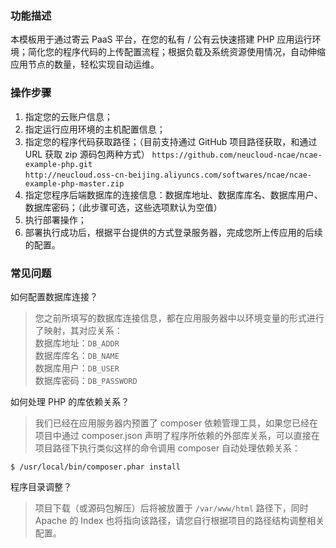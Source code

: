 ### 功能描述
本模板用于通过寄云 PaaS 平台，在您的私有 / 公有云快速搭建 PHP 应用运行环境；简化您的程序代码的上传配置流程；根据负载及系统资源使用情况，自动伸缩应用节点的数量，轻松实现自动运维。

### 操作步骤
1. 指定您的云账户信息；
2. 指定运行应用环境的主机配置信息；
3. 指定您的程序代码获取路径；（目前支持通过 GitHub 项目路径获取，和通过 URL 获取 zip 源码包两种方式）
`https://github.com/neucloud-ncae/ncae-example-php.git`  
`http://neucloud.oss-cn-beijing.aliyuncs.com/softwares/ncae/ncae-example-php-master.zip`
4. 指定您程序后端数据库的连接信息：数据库地址、数据库库名、数据库用户、数据库密码；（此步骤可选，这些选项默认为空值）
5. 执行部署操作；
6. 部署执行成功后，根据平台提供的方式登录服务器，完成您所上传应用的后续的配置。

### 常见问题
如何配置数据库连接？
> 您之前所填写的数据库连接信息，都在应用服务器中以环境变量的形式进行了映射，其对应关系：  
数据库地址：`DB_ADDR`  
数据库库名：`DB_NAME`  
数据库用户：`DB_USER`  
数据库密码：`DB_PASSWORD`

如何处理 PHP 的库依赖关系？
> 我们已经在应用服务器内预置了 composer 依赖管理工具，如果您已经在项目中通过 composer.json 声明了程序所依赖的外部库关系，可以直接在项目路径下执行类似这样的命令调用 composer 自动处理依赖关系：
```
$ /usr/local/bin/composer.phar install
```

程序目录调整？
> 项目下载（或源码包解压）后将被放置于 `/var/www/html` 路径下，同时 Apache 的 Index 也将指向该路径，请您自行根据项目的路径结构调整相关配置。
